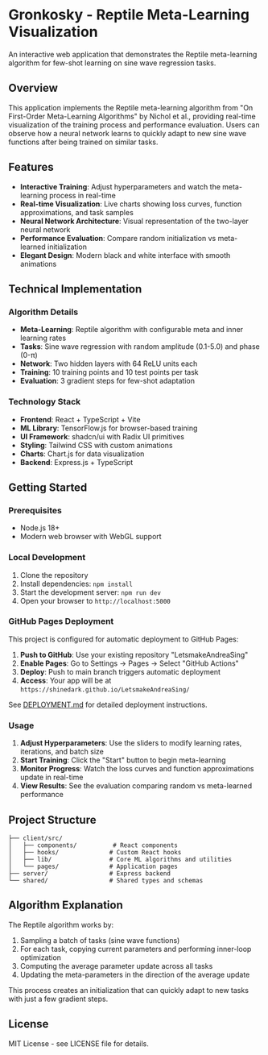 # Gronkosky - Reptile Meta-Learning Visualization

An interactive web application that demonstrates the Reptile meta-learning algorithm for few-shot learning on sine wave regression tasks.

## Overview

This application implements the Reptile meta-learning algorithm from "On First-Order Meta-Learning Algorithms" by Nichol et al., providing real-time visualization of the training process and performance evaluation. Users can observe how a neural network learns to quickly adapt to new sine wave functions after being trained on similar tasks.

## Features

- **Interactive Training**: Adjust hyperparameters and watch the meta-learning process in real-time
- **Real-time Visualization**: Live charts showing loss curves, function approximations, and task samples
- **Neural Network Architecture**: Visual representation of the two-layer neural network
- **Performance Evaluation**: Compare random initialization vs meta-learned initialization
- **Elegant Design**: Modern black and white interface with smooth animations

## Technical Implementation

### Algorithm Details
- **Meta-Learning**: Reptile algorithm with configurable meta and inner learning rates
- **Tasks**: Sine wave regression with random amplitude (0.1-5.0) and phase (0-π)
- **Network**: Two hidden layers with 64 ReLU units each
- **Training**: 10 training points and 10 test points per task
- **Evaluation**: 3 gradient steps for few-shot adaptation

### Technology Stack
- **Frontend**: React + TypeScript + Vite
- **ML Library**: TensorFlow.js for browser-based training
- **UI Framework**: shadcn/ui with Radix UI primitives
- **Styling**: Tailwind CSS with custom animations
- **Charts**: Chart.js for data visualization
- **Backend**: Express.js + TypeScript

## Getting Started

### Prerequisites
- Node.js 18+ 
- Modern web browser with WebGL support

### Local Development
1. Clone the repository
2. Install dependencies: `npm install`
3. Start the development server: `npm run dev`
4. Open your browser to `http://localhost:5000`

### GitHub Pages Deployment
This project is configured for automatic deployment to GitHub Pages:

1. **Push to GitHub**: Use your existing repository "LetsmakeAndreaSing"
2. **Enable Pages**: Go to Settings → Pages → Select "GitHub Actions"
3. **Deploy**: Push to main branch triggers automatic deployment
4. **Access**: Your app will be at `https://shinedark.github.io/LetsmakeAndreaSing/`

See [DEPLOYMENT.md](DEPLOYMENT.md) for detailed deployment instructions.

### Usage
1. **Adjust Hyperparameters**: Use the sliders to modify learning rates, iterations, and batch size
2. **Start Training**: Click the "Start" button to begin meta-learning
3. **Monitor Progress**: Watch the loss curves and function approximations update in real-time
4. **View Results**: See the evaluation comparing random vs meta-learned performance

## Project Structure

```
├── client/src/
│   ├── components/          # React components
│   ├── hooks/              # Custom React hooks
│   ├── lib/                # Core ML algorithms and utilities
│   └── pages/              # Application pages
├── server/                 # Express backend
└── shared/                 # Shared types and schemas
```

## Algorithm Explanation

The Reptile algorithm works by:
1. Sampling a batch of tasks (sine wave functions)
2. For each task, copying current parameters and performing inner-loop optimization
3. Computing the average parameter update across all tasks
4. Updating the meta-parameters in the direction of the average update

This process creates an initialization that can quickly adapt to new tasks with just a few gradient steps.

## License

MIT License - see LICENSE file for details.